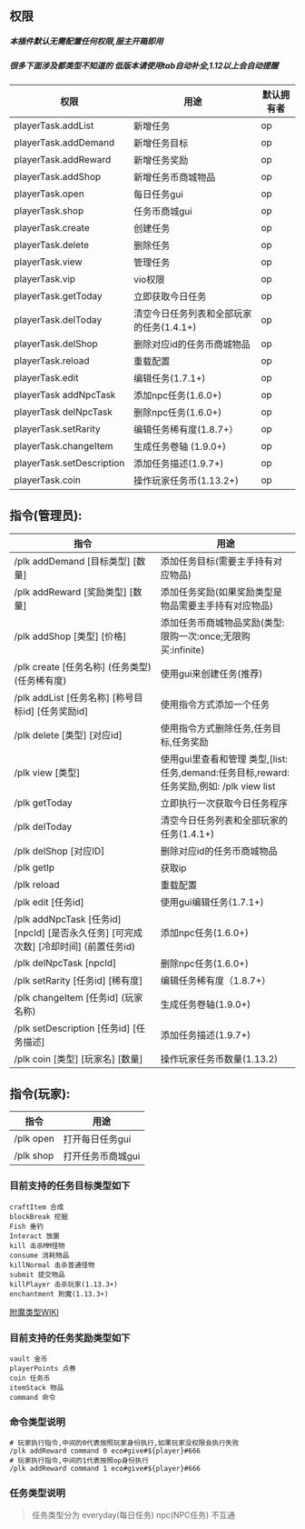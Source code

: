 ## 权限
##### 本插件默认无需配置任何权限,服主开箱即用  
##### 很多下面涉及都类型不知道的 低版本请使用tab自动补全,1.12以上会自动提醒

| 权限                         | 用途                                      | 默认拥有者           |
|----------------------------|-----------------------------------------|-----------------|
| playerTask.addList         | 新增任务                                    | op              |
| playerTask.addDemand       | 新增任务目标                                  | op              |
| playerTask.addReward       | 新增任务奖励                                  | op              |
| playerTask.addShop         | 新增任务币商城物品                               | op              |
| playerTask.open            | 每日任务gui                                 | op              |
| playerTask.shop            | 任务币商城gui                                | op              |
| playerTask.create          | 创建任务                                    | op              |
| playerTask.delete          | 删除任务                                    | op              |
| playerTask.view            | 管理任务                                    | op              |
| playerTask.vip             | vio权限                                   | op              |
| playerTask.getToday        | 立即获取今日任务                                | op              |
| playerTask.delToday        | 清空今日任务列表和全部玩家的任务(1.4.1+)                | op              |
| playerTask.delShop         | 删除对应id的任务币商城物品                          | op              |
| playerTask.reload          | 重载配置                                    | op              |
| playerTask.edit            | 编辑任务(1.7.1+)                            | op              |
| playerTask addNpcTask      | 添加npc任务(1.6.0+)                         | op              |
| playerTask delNpcTask      | 删除npc任务(1.6.0+)                         | op              |
| playerTask.setRarity       | 编辑任务稀有度(1.8.7+）                         | op              |
| playerTask.changeItem      | 生成任务卷轴 (1.9.0+)                         | op              |
| playerTask.setDescription  | 添加任务描述(1.9.7+)                          | op              |
| playerTask.coin            | 操作玩家任务币(1.13.2+)                        | op              |


## 指令(管理员):
| 指令                                                              | 用途                                                                 |
|-----------------------------------------------------------------|--------------------------------------------------------------------|
| /plk addDemand [目标类型] [数量]                                      | 添加任务目标(需要主手持有对应物品)                                                 |
| /plk addReward [奖励类型] [数量]                                      | 添加任务奖励(如果奖励类型是物品需要主手持有对应物品)                                        |
| /plk addShop [类型] [价格]                                          | 添加任务币商城物品奖励(类型:限购一次:once;无限购买:infinite)                            |
| /plk create [任务名称] (任务类型) (任务稀有度)                               | 使用gui来创建任务(推荐)                                                     |
| /plk addList [任务名称] [称号目标id] [任务奖励id]                           | 使用指令方式添加一个任务                                                       |
| /plk delete [类型] [对应id]                                         | 使用指令方式删除任务,任务目标,任务奖励                                               |
| /plk view [类型]                                                  | 使用gui里查看和管理 类型,[list:任务,demand:任务目标,reward:任务奖励,例如: /plk view list |
| /plk getToday                                                   | 立即执行一次获取今日任务程序                                                     |
| /plk delToday                                                   | 清空今日任务列表和全部玩家的任务(1.4.1+)                                           |
| /plk delShop [对应ID]                                             | 删除对应id的任务币商城物品                                                     |
| /plk getIp                                                      | 获取ip                                                               |
| /plk reload                                                     | 重载配置                                                               |
| /plk edit [任务id]                                                | 使用gui编辑任务(1.7.1+)                                                  |
| /plk addNpcTask [任务id] [npcId] [是否永久任务] [可完成次数] [冷却时间] (前置任务id) | 添加npc任务(1.6.0+)                                                    |
| /plk delNpcTask [npcId]                                         | 删除npc任务(1.6.0+)                                                    |
| /plk setRarity [任务id] [稀有度]                                     | 编辑任务稀有度（1.8.7+）                                                    |
| /plk changeItem [任务id] (玩家名称)                                   | 生成任务卷轴(1.9.0+)                                                     |
| /plk setDescription [任务id] [任务描述]                               | 添加任务描述(1.9.7+)                                                     |
| /plk coin [类型] [玩家名] [数量]                                       | 操作玩家任务币数量(1.13.2)                                                  |

## 指令(玩家):
| 指令        | 用途         |
|-----------|------------|
| /plk open | 打开每日任务gui  |
| /plk shop | 打开任务币商城gui |


### 目前支持的任务目标类型如下
```
craftItem 合成
blockBreak 挖掘
Fish 垂钓
Interact 放置
kill 击杀MM怪物
consume 消耗物品
killNormal 击杀普通怪物
submit 提交物品
killPlayer 击杀玩家(1.13.3+)
enchantment 附魔(1.13.3+)
```

[附魔类型WIKI](https://bukkit.windit.net/javadoc/org/bukkit/enchantments/Enchantment.html)

### 目前支持的任务奖励类型如下
```
vault 金币
playerPoints 点券
coin 任务币
itemStack 物品
command 命令
```

### 命令类型说明
```
# 玩家执行指令,中间的0代表按照玩家身份执行,如果玩家没权限会执行失败
/plk addReward command 0 eco#give#${player}#666
# 玩家执行指令,中间的1代表按照op身份执行
/plk addReward command 1 eco#give#${player}#666
```

### 任务类型说明
> 任务类型分为 everyday(每日任务)  npc(NPC任务) 不互通